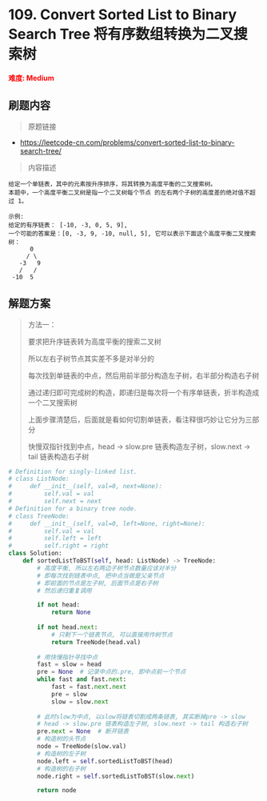 # 109. Convert Sorted List to Binary Search Tree 将有序数组转换为二叉搜索树

**<font color=red>难度: Medium</font>**

## 刷题内容

> 原题链接

* https://leetcode-cn.com/problems/convert-sorted-list-to-binary-search-tree/

> 内容描述

```
给定一个单链表，其中的元素按升序排序，将其转换为高度平衡的二叉搜索树。
本题中，一个高度平衡二叉树是指一个二叉树每个节点 的左右两个子树的高度差的绝对值不超过 1。

示例:
给定的有序链表： [-10, -3, 0, 5, 9],
一个可能的答案是：[0, -3, 9, -10, null, 5], 它可以表示下面这个高度平衡二叉搜索树：
      0
     / \
   -3   9
   /   /
 -10  5
```

## 解题方案

> 方法一：
>
> 要求把升序链表转为高度平衡的搜索二叉树
>
> 所以左右子树节点其实差不多是对半分的
>
> 每次找到单链表的中点，然后用前半部分构造左子树，右半部分构造右子树
>
> 通过递归即可完成树的构造，即递归是每次将一个有序单链表，折半构造成一个二叉搜索树
>
> 
>
> 上面步骤清楚后，后面就是看如何切割单链表，看注释很巧妙让它分为三部分
>
> 快慢双指针找到中点，head -> slow.pre 链表构造左子树，slow.next -> tail 链表构造右子树

```python
# Definition for singly-linked list.
# class ListNode:
#     def __init__(self, val=0, next=None):
#         self.val = val
#         self.next = next
# Definition for a binary tree node.
# class TreeNode:
#     def __init__(self, val=0, left=None, right=None):
#         self.val = val
#         self.left = left
#         self.right = right
class Solution:
    def sortedListToBST(self, head: ListNode) -> TreeNode:
        # 高度平衡, 所以左右两边子树节点数量应该对半分
        # 即每次找到链表中点, 把中点当做是父亲节点
        # 即前面的节点是左子树, 后面节点是右子树
        # 然后递归重复调用

        if not head:
            return None
        
        if not head.next:
            # 只剩下一个链表节点, 可以直接用作树节点
            return TreeNode(head.val)
        
        # 用快慢指针寻找中点
        fast = slow = head
        pre = None  # 记录中点的.pre, 即中点前一个节点
        while fast and fast.next:
            fast = fast.next.next
            pre = slow
            slow = slow.next
        
        # 此时slow为中点, 以slow将链表切割成两条链表, 其实断掉pre -> slow
        # head -> slow.pre 链表构造左子树, slow.next -> tail 构造右子树
        pre.next = None  # 断开链表
        # 构造树的头节点
        node = TreeNode(slow.val)
        # 构造树的左子树
        node.left = self.sortedListToBST(head)
        # 构造树的右子树
        node.right = self.sortedListToBST(slow.next)

        return node
```
